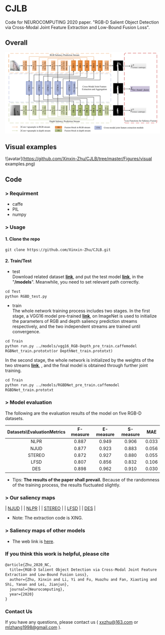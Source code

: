 # CJLB
Code for NEUROCOMPUTING 2020 paper. "RGB-D Salient Object Detection via Cross-Modal Joint Feature Extraction and Low-Bound Fusion Loss".
## Overall
![avatar](https://github.com/Xinxin-Zhu/CJLB/blob/master/Figures/overall.png)
## Visual examples
![avatar](https://github.com/Xinxin-Zhu/CJLB/tree/master/Figures/visual examples.png)

## Code

### > Requirment
+ caffe
+ PIL
+ numpy

### > Usage
#### 1. Clone the repo
```
git clone https://github.com/Xinxin-Zhu/CJLB.git
```
#### 2. Train/Test
+ test     
Download related dataset [**link**](https://pan.baidu.com/s/1SMg6cvRXQXtM48WqdH8zQQ), and put the test model [**link**](https://pan.baidu.com/s/1axDcaU4jgnLgVOGZjmgzQg), in the "**/models**". Meanwhile, you need to set relevant path correctly.
```
cd Test
python RGBD_test.py
```
+ train     
The whole network training process includes two stages. 
In the first stage, a VGG16 model pre-trained [**link**](https://pan.baidu.com/s/1Gk60sXea8D-a2tEdMhVsCg), on ImageNet is used to initialize the parameters of RGB and depth saliency prediction streams respectively,
and the two independent streams are trained until convergence. 
```
cd Train
python run.py ../models/vgg16_RGB-Depth_pre_train.caffemodel RGBNet_train.prototxt(or DepthNet_train.prototxt)
```
In the second stage, the whole network is initialized by the weights of the two streams [**link**](https://pan.baidu.com/s/1PgnikJrbZck85h9CidsAfg), , and the final model is obtained through further joint training.  
```
cd Train
python run.py ../models/RGBDNet_pre_train.caffemodel RGBDNet_train.prototxt
```   

### > Model evaluation

The following are the evaluation results of the model on five RGB-D datasets.

**Datasets\EvaluationMetrics**| F-measure | E-measure | S-measure | MAE |    
:-: | :-: | :-: | :-: | :-: |  
NLPR | 0.887 | 0.949 | 0.906 | 0.033 |  
NJUD | 0.877 | 0.923 | 0.883 | 0.056 |
STEREO | 0.872 | 0.927 | 0.880 | 0.055 |  
LFSD | 0.807 | 0.856 | 0.832 | 0.106 |
DES | 0.898 | 0.962 | 0.910 | 0.030 |
 
+ Tips: **The results of the paper shall prevail.** Because of the randomness of the training process, the results fluctuated slightly.

### > Our saliency maps  
| [NJUD](https://pan.baidu.com/s/15opVkn2QQ1DXttD2-h17AA)  |
| [NLPR](https://pan.baidu.com/s/1QHdWodsxknvXZb1YLDOUgA)  |
| [STEREO](https://pan.baidu.com/s/1UpUTEGS_1rayKwY5-LXKjw)  |
| [LFSD](https://pan.baidu.com/s/1G_x1g5ZaBTDNinS1IwOwgA)  |
| [DES](https://pan.baidu.com/s/1JJTWU9gObkvmEq0BVA57Qg)  |
+ Note:  The extraction code is XING.

### > Saliency maps of other models      
+ The web link is [here](http://dpfan.net/d3netbenchmark/).

### If you think this work is helpful, please cite
```
@article{Zhu_2020_NC, 
  title={RGB-D Salient Object Detection via Cross-Modal Joint Feature Extraction and Low-Bound Fusion Loss},
  author={Zhu, Xinxin and Li, Yi and Fu, Huazhu and Fan, Xiaoting and Shi, Yanan and Lei, Jianjun},
  journal={Neurocomputing},
  year={2020}
}
```
### Contact Us
If you have any questions, please contact us ( xxzhu@163.com or mlzhang1998@gmail.com ).
